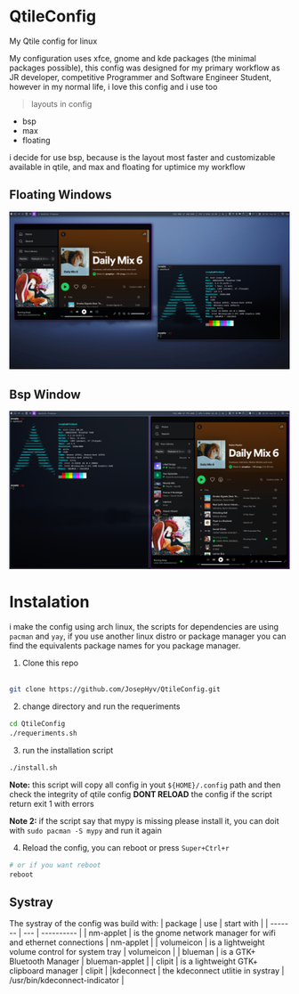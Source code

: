 # QtileConfig
My Qtile config for linux

My configuration uses xfce, gnome and kde packages (the minimal packages possible), this config was designed for my primary workflow as JR developer, competitive Programmer and Software Engineer Student, however in my normal life, i love this config and i use too

> layouts in config 
- bsp 
- max
- floating

i decide for use bsp, because is the layout most faster and customizable available in qtile, and max and floating for uptimice my workflow
## Floating Windows
![floating](/images/floating.png)

## Bsp Window
![bsp](/images/bsp.png)



# Instalation

i make the config using arch linux, the scripts for dependencies are using `pacman` and `yay`, if you use another linux distro or package manager you can find the equivalents package names for you package manager.

1. Clone this repo
```zsh

git clone https://github.com/JosepHyv/QtileConfig.git

```

2. change directory and run the requeriments 

```zsh
cd QtileConfig
./requeriments.sh

```

3. run the installation script
```zsh
./install.sh
```
**Note:** this script will copy all config in yout `${HOME}/.config` path and then check the integrity of qtile config **DONT RELOAD** the config if the script return exit 1 with errors

**Note 2:** if the script say that mypy is missing please install it, you can doit with `sudo pacman -S mypy` and run it again

4. Reload the config, you can reboot or press `Super+Ctrl+r`
```zsh
# or if you want reboot 
reboot
```



## Systray 
The systray of the config was build with:
| package | use | start with |
| ------- | --- | ---------- |
| nm-applet | is the gnome network manager for wifi and ethernet connections | nm-applet  |
| volumeicon | is a lightweight volume control for system tray | volumeicon |
| blueman | is a GTK+ Bluetooth Manager | blueman-applet |
| clipit | is a lightweight GTK+ clipboard manager | clipit |
|kdeconnect | the kdeconnect utlitie in systray | /usr/bin/kdeconnect-indicator  |
